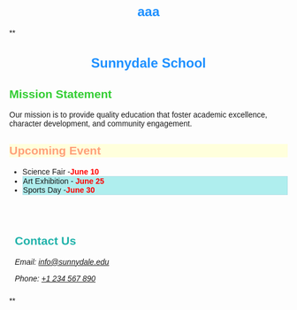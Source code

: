 # aaa
**<!DOCTYPE html>
<html lang="en">
<head>
    <meta charset="UTF-8">
    <title>Sunnydale School</title>
  <style>
        h1{
            font-size: 24px;
            font-weight: bold;
            color: #1E90FF;
            text-align: center;
        }
        body{
            font-family: Arial, Helvetica, sans-serif;
        }
        #h2-mission-statement{
             color: #32CD32;
        }
        #h2-upcoming-event{
             color: #FFA07A;  
             background-color: #ffffdc;
        }
        #h2-contact-us{
            color: #20B2AA;
        }
        .outdoor{
            background-color: #AFEEEE;
            padding: 5x;
            border: 1px solid #B0E0E6;
        }
        .contacts{
            text: background-color: #f8f3f3; padding: 10px;
        }
    </style>
</head>
<body>
    <h1>Sunnydale School</h1>
    <h2 id="h2-mission-statement">Mission Statement</h2>
    <p>Our mission is to provide quality education that foster academic excellence, character development, and community engagement.</p>
   
   <h2 id="h2-upcoming-event">Upcoming Event</h2>
   <table>
    <ul> 
   <li title="Event Typr:Indoor">
        Science Fair -<span style="font-weight: bold; color: red;">June 10</span></li>
       <div class="outdoor"><li title="Event Typr:outdoor">Art Exhibition - <span style="font-weight: bold; color: red;">June 25</span></li>
        <li title="Event Typr:outdoor">Sports Day -<span style="font-weight: bold; color: red;">June 30</span>
            </div>
    </li>
    </ul>
   </table>
   <div class="contacts"><h2 title="Click to copy email" id="h2-contact-us">Contact Us</h2><!--"Imagine clicking here shows a message: 'Thanks for reaching out!-->
   <address>
   <p>Email: <a href="mailto:info@sunnydale.edu" title="Click to copy">info@sunnydale.edu</a></p>
<p>Phone: <a href="tel:+1 234 567 890" title="Click to copy">+1 234 567 890</a></p>
</address>
   </div>
</body>
</html>**
